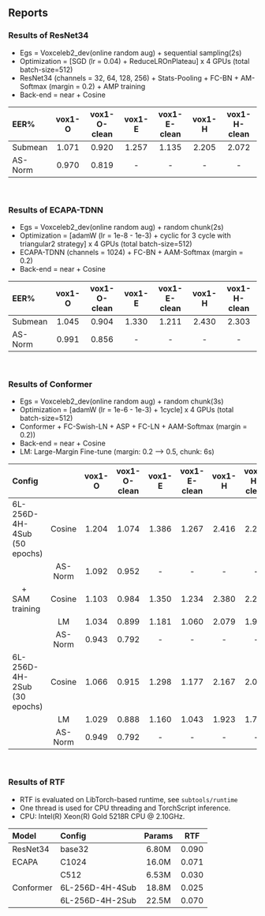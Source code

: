 ## Reports
### Results of ResNet34
* Egs = Voxceleb2_dev(online random aug) + sequential sampling(2s)  
* Optimization = [SGD (lr = 0.04) + ReduceLROnPlateau] x 4 GPUs (total batch-size=512)
* ResNet34 (channels = 32, 64, 128, 256) + Stats-Pooling + FC-BN + AM-Softmax (margin = 0.2) + AMP training
* Back-end = near + Cosine

| EER% | vox1-O | vox1-O-clean | vox1-E | vox1-E-clean | vox1-H | vox1-H-clean |
|:-----|:------:|:------------:|:------:|:------------:|:------:|:------------:|
|  Submean | 1.071 |  0.920 | 1.257 | 1.135 | 2.205 | 2.072 |
|  AS-Norm | 0.970 |  0.819 |   -   |   -   |   -   |   -   |
<br/>

### Results of ECAPA-TDNN
* Egs = Voxceleb2_dev(online random aug) + random chunk(2s)  
* Optimization = [adamW (lr = 1e-8 - 1e-3) + cyclic for 3 cycle with triangular2 strategy] x 4 GPUs (total batch-size=512)
* ECAPA-TDNN (channels = 1024) + FC-BN + AAM-Softmax (margin = 0.2)
* Back-end = near + Cosine

| EER% | vox1-O | vox1-O-clean | vox1-E | vox1-E-clean | vox1-H | vox1-H-clean |
|:-----|:------:|:------------:|:------:|:------------:|:------:|:------------:|
|  Submean | 1.045 |  0.904 | 1.330 | 1.211 | 2.430 | 2.303 |
|  AS-Norm | 0.991 |  0.856 |   -   |   -   |   -   |   -   |
<br/>


### Results of Conformer
* Egs = Voxceleb2_dev(online random aug) + random chunk(3s) 
* Optimization = [adamW (lr = 1e-6 - 1e-3) + 1cycle] x 4 GPUs (total batch-size=512)
* Conformer + FC-Swish-LN + ASP + FC-LN + AAM-Softmax (margin = 0.2))
* Back-end = near + Cosine
* LM: Large-Margin Fine-tune (margin: 0.2 --> 0.5, chunk: 6s)

| Config                       |        | vox1-O | vox1-O-clean | vox1-E | vox1-E-clean | vox1-H | vox1-H-clean |
|:---------------------------- |:------:|:------:|:------------:|:------:|:------------:|:------:|:------------:|
| 6L-256D-4H-4Sub (50 epochs)  |  Cosine  | 1.204 |  1.074 | 1.386 | 1.267 | 2.416 | 2.294 |
|                              |  AS-Norm | 1.092 |  0.952 |   -   |   -   |   -   |   -   |         
| $\quad+$ SAM training        |  Cosine  | 1.103 |  0.984 | 1.350 | 1.234 | 2.380 | 2.257 |
|                              |  LM      | 1.034 |  0.899 | 1.181 | 1.060 | 2.079 | 1.953 |
|                              |  AS-Norm | 0.943 |  0.792 |   -   |   -   |   -   |   -   |
| 6L-256D-4H-2Sub (30 epochs)  |  Cosine  | 1.066 |  0.915 | 1.298 | 1.177 | 2.167 | 2.034 |
|                              |  LM      | 1.029 |  0.888 | 1.160 | 1.043 | 1.923 | 1.792 |
|                              |  AS-Norm | 0.949 |  0.792 |   -   |   -   |   -   |   -   |      
<br/>

### Results of RTF
* RTF is evaluated on LibTorch-based runtime, see `subtools/runtime`
* One thread is used for CPU threading and TorchScript inference. 
* CPU: Intel(R) Xeon(R) Gold 5218R CPU @ 2.10GHz.

| Model | Config | Params | RTF | 
|:-----|:------  |:------:|:---:|
|  ResNet34  | base32 |  6.80M  | 0.090 |
|  ECAPA     | C1024  |  16.0M  | 0.071 |
|            | C512   |  6.53M  | 0.030 |
|  Conformer | 6L-256D-4H-4Sub  |  18.8M |   0.025   |  
|            | 6L-256D-4H-2Sub  |  22.5M |   0.070   |   